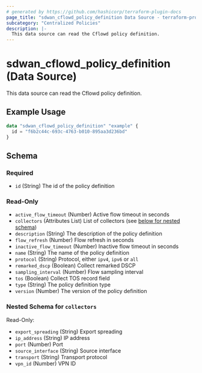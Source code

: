 ```yaml
---
# generated by https://github.com/hashicorp/terraform-plugin-docs
page_title: "sdwan_cflowd_policy_definition Data Source - terraform-provider-sdwan"
subcategory: "Centralized Policies"
description: |-
  This data source can read the Cflowd policy definition.
---
```


# sdwan_cflowd_policy_definition (Data Source)

This data source can read the Cflowd policy definition.

## Example Usage

```terraform
data "sdwan_cflowd_policy_definition" "example" {
  id = "f6b2c44c-693c-4763-b010-895aa3d236bd"
}
```

<!-- schema generated by tfplugindocs -->
## Schema

### Required

- `id` (String) The id of the policy definition

### Read-Only

- `active_flow_timeout` (Number) Active flow timeout in seconds
- `collectors` (Attributes List) List of collectors (see [below for nested schema](#nestedatt--collectors))
- `description` (String) The description of the policy definition
- `flow_refresh` (Number) Flow refresh in seconds
- `inactive_flow_timeout` (Number) Inactive flow timeout in seconds
- `name` (String) The name of the policy definition
- `protocol` (String) Protocol, either `ipv4`, `ipv6` or `all`
- `remarked_dscp` (Boolean) Collect remarked DSCP
- `sampling_interval` (Number) Flow sampling interval
- `tos` (Boolean) Collect TOS record field
- `type` (String) The policy definition type
- `version` (Number) The version of the policy definition

<a id="nestedatt--collectors"></a>
### Nested Schema for `collectors`

Read-Only:

- `export_spreading` (String) Export spreading
- `ip_address` (String) IP address
- `port` (Number) Port
- `source_interface` (String) Source interface
- `transport` (String) Transport protocol
- `vpn_id` (Number) VPN ID
